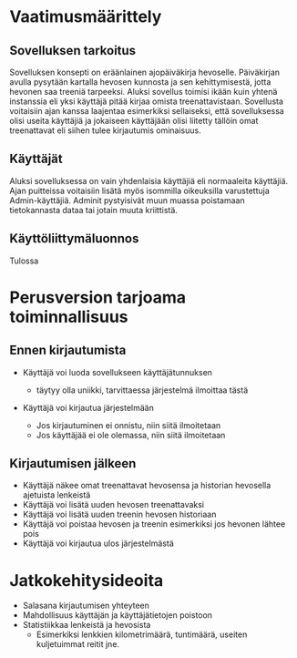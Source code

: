 # Vaatimusmäärittely

## Sovelluksen tarkoitus  
Sovelluksen konsepti on eräänlainen ajopäiväkirja hevoselle. Päiväkirjan avulla pysytään kartalla hevosen kunnosta ja sen kehittymisestä, jotta hevonen saa treeniä tarpeeksi. Aluksi sovellus toimisi ikään
kuin yhtenä instanssia eli yksi käyttäjä pitää kirjaa omista treenattavistaan. Sovellusta voitaisiin ajan kanssa laajentaa esimerkiksi sellaiseksi, että sovelluksessa olisi useita käyttäjiä ja jokaiseen
käyttäjään olisi liitetty tällöin omat treenattavat eli siihen tulee kirjautumis ominaisuus.

## Käyttäjät
Aluksi sovelluksessa on vain yhdenlaisia käyttäjiä eli normaaleita käyttäjiä. Ajan puitteissa voitaisiin lisätä myös isommilla oikeuksilla varustettuja Admin-käyttäjiä. Adminit pystyisivät muun muassa
poistamaan tietokannasta dataa tai jotain muuta kriittistä.

## Käyttöliittymäluonnos
Tulossa

# Perusversion tarjoama toiminnallisuus

## Ennen kirjautumista
* Käyttäjä voi luoda sovellukseen käyttäjätunnuksen
  * täytyy olla uniikki, tarvittaessa järjestelmä ilmoittaa tästä

* Käyttäjä voi kirjautua järjestelmään
  * Jos kirjautuminen ei onnistu, niin siitä ilmoitetaan
  * Jos käyttäjää ei ole olemassa, niin siitä ilmoitetaan

## Kirjautumisen jälkeen
* Käyttäjä näkee omat treenattavat hevosensa ja historian hevosella ajetuista lenkeistä
* Käyttäjä voi lisätä uuden hevosen treenattavaksi
* Käyttäjä voi lisätä uuden treenin hevosen historiaan
* Käyttäjä voi poistaa hevosen ja treenin esimerkiksi jos hevonen lähtee pois
* Käyttäjä voi kirjautua ulos järjestelmästä

# Jatkokehitysideoita
* Salasana kirjautumisen yhteyteen
* Mahdollisuus käyttäjän ja käyttäjätietojen poistoon
* Statistiikkaa lenkeistä ja hevosista
  * Esimerkiksi lenkkien kilometrimäärä, tuntimäärä, useiten kuljetuimmat reitit jne.


